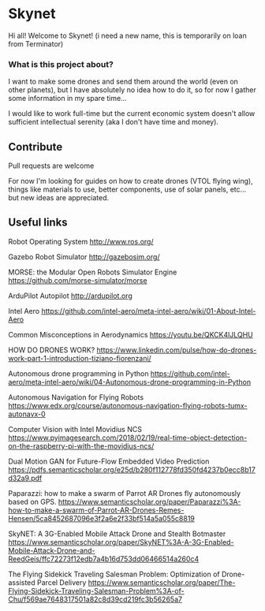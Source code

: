 # Skynet

Hi all!
Welcome to Skynet! (i need a new name, this is temporarily on loan from Terminator)

### What is this project about?

I want to make some drones and send them around the world (even on other planets), but I have absolutely no idea how to do it, so for now I gather some information in my spare time...

I would like to work full-time but the current economic system doesn't allow sufficient intellectual serenity (aka I don't have time and money).

## Contribute
Pull requests are welcome

For now I'm looking for guides on how to create drones (VTOL flying wing), things like materials to use, better components, use of solar panels, etc... but new ideas are appreciated.

## Useful links
Robot Operating System
http://www.ros.org/

Gazebo Robot Simulator
http://gazebosim.org/

MORSE: the Modular Open Robots Simulator Engine
https://github.com/morse-simulator/morse

ArduPilot Autopilot
http://ardupilot.org

Intel Aero
https://github.com/intel-aero/meta-intel-aero/wiki/01-About-Intel-Aero

Common Misconceptions in Aerodynamics
https://youtu.be/QKCK4lJLQHU

HOW DO DRONES WORK?
https://www.linkedin.com/pulse/how-do-drones-work-part-1-introduction-tiziano-fiorenzani/

Autonomous drone programming in Python
https://github.com/intel-aero/meta-intel-aero/wiki/04-Autonomous-drone-programming-in-Python

Autonomous Navigation for Flying Robots
https://www.edx.org/course/autonomous-navigation-flying-robots-tumx-autonavx-0

Computer Vision with Intel Movidius NCS
https://www.pyimagesearch.com/2018/02/19/real-time-object-detection-on-the-raspberry-pi-with-the-movidius-ncs/

Dual Motion GAN for Future-Flow Embedded Video Prediction
https://pdfs.semanticscholar.org/e25d/b280f112778fd350fd4237b0ecc8b17d32a9.pdf

Paparazzi: how to make a swarm of Parrot AR Drones fly autonomously based on GPS.
https://www.semanticscholar.org/paper/Paparazzi%3A-how-to-make-a-swarm-of-Parrot-AR-Drones-Remes-Hensen/5ca8452687096e3f2a6e2f33bf514a5a055c8819

SkyNET: A 3G-Enabled Mobile Attack Drone and Stealth Botmaster
https://www.semanticscholar.org/paper/SkyNET%3A-A-3G-Enabled-Mobile-Attack-Drone-and-ReedGeis/ffc72273f12edb7a4b16d753dd06466514a260c4

The Flying Sidekick Traveling Salesman Problem: Optimization of Drone-assisted Parcel Delivery
https://www.semanticscholar.org/paper/The-Flying-Sidekick-Traveling-Salesman-Problem%3A-of-Chu/f569ae7648317501a82c8d39cd219fc3b56265a7
